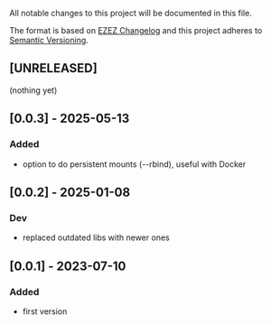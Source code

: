 All notable changes to this project will be documented in this file.

The format is based on [EZEZ Changelog](https://ezez.dev/changelog/)
and this project adheres to [Semantic Versioning](http://semver.org/spec/v2.0.0.html).

## [UNRELEASED]
(nothing yet)

## [0.0.3] - 2025-05-13
### Added
- option to do persistent mounts (--rbind), useful with Docker

## [0.0.2] - 2025-01-08
### Dev
- replaced outdated libs with newer ones

## [0.0.1] - 2023-07-10
### Added
- first version
